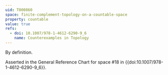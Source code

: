 ```yaml
---
uid: T000860
space: finite-complement-topology-on-a-countable-space
property: countable
value: true
refs:
  - doi: 10.1007/978-1-4612-6290-9_6
    name: Counterexamples in Topology
---
```

By definition.

Asserted in the General Reference Chart for space #18 in
{{doi:10.1007/978-1-4612-6290-9_6}}.
